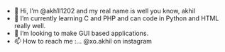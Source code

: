 - 👋 Hi, I’m @akh1l1202 and my real name is well you know, akhil
- 🌱 I’m currently learning C and PHP and can code in Python and HTML really well.
- 💞️ I’m looking to make GUI based applications.
- 📫 How to reach me :... @xo.akhil on instagram

<!---
akh1l1202/akh1l1202 is a ✨ special ✨ repository because its `README.md` (this file) appears on your GitHub profile.
You can click the Preview link to take a look at your changes.
--->
